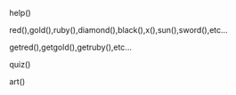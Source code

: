 help()

red(),gold(),ruby(),diamond(),black(),x(),sun(),sword(),etc...

getred(),getgold(),getruby(),etc...

quiz()

art()